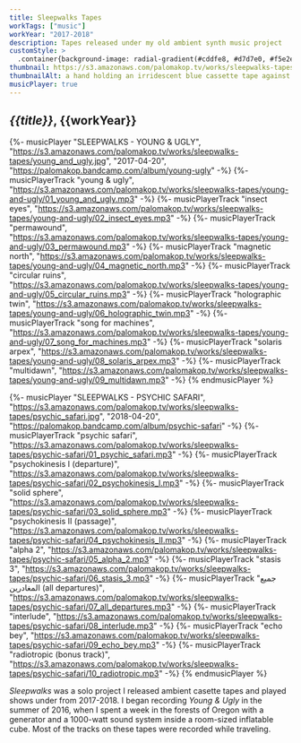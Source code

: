 ```yaml
---
title: Sleepwalks Tapes
workTags: ["music"]
workYear: "2017-2018"
description: Tapes released under my old ambient synth music project
customStyle: >
  .container{background-image: radial-gradient(#cddfe8, #d7d7e0, #f5e2ed);}
thumbnail: https://s3.amazonaws.com/palomakop.tv/works/sleepwalks-tapes/young_and_ugly.jpg
thumbnailAlt: a hand holding an irridescent blue cassette tape against the sky
musicPlayer: true
---
```


<h2><i>{{title}}</i>, {{workYear}}</h2>

{%- musicPlayer "SLEEPWALKS - YOUNG & UGLY", "https://s3.amazonaws.com/palomakop.tv/works/sleepwalks-tapes/young_and_ugly.jpg", "2017-04-20", "https://palomakop.bandcamp.com/album/young-ugly" -%}
{%- musicPlayerTrack "young & ugly", "https://s3.amazonaws.com/palomakop.tv/works/sleepwalks-tapes/young-and-ugly/01_young_and_ugly.mp3" -%}
{%- musicPlayerTrack "insect eyes", "https://s3.amazonaws.com/palomakop.tv/works/sleepwalks-tapes/young-and-ugly/02_insect_eyes.mp3" -%}
{%- musicPlayerTrack "permawound", "https://s3.amazonaws.com/palomakop.tv/works/sleepwalks-tapes/young-and-ugly/03_permawound.mp3" -%}
{%- musicPlayerTrack "magnetic north", "https://s3.amazonaws.com/palomakop.tv/works/sleepwalks-tapes/young-and-ugly/04_magnetic_north.mp3" -%}
{%- musicPlayerTrack "circular ruins", "https://s3.amazonaws.com/palomakop.tv/works/sleepwalks-tapes/young-and-ugly/05_circular_ruins.mp3" -%}
{%- musicPlayerTrack "holographic twin", "https://s3.amazonaws.com/palomakop.tv/works/sleepwalks-tapes/young-and-ugly/06_holographic_twin.mp3" -%}
{%- musicPlayerTrack "song for machines", "https://s3.amazonaws.com/palomakop.tv/works/sleepwalks-tapes/young-and-ugly/07_song_for_machines.mp3" -%}
{%- musicPlayerTrack "solaris arpex", "https://s3.amazonaws.com/palomakop.tv/works/sleepwalks-tapes/young-and-ugly/08_solaris_arpex.mp3" -%}
{%- musicPlayerTrack "multidawn", "https://s3.amazonaws.com/palomakop.tv/works/sleepwalks-tapes/young-and-ugly/09_multidawn.mp3" -%}
{% endmusicPlayer %}

{%- musicPlayer "SLEEPWALKS - PSYCHIC SAFARI", "https://s3.amazonaws.com/palomakop.tv/works/sleepwalks-tapes/psychic_safari.jpg", "2018-04-20", "https://palomakop.bandcamp.com/album/psychic-safari" -%}
{%- musicPlayerTrack "psychic safari", "https://s3.amazonaws.com/palomakop.tv/works/sleepwalks-tapes/psychic-safari/01_psychic_safari.mp3" -%}
{%- musicPlayerTrack "psychokinesis I (departure)", "https://s3.amazonaws.com/palomakop.tv/works/sleepwalks-tapes/psychic-safari/02_psychokinesis_I.mp3" -%}
{%- musicPlayerTrack "solid sphere", "https://s3.amazonaws.com/palomakop.tv/works/sleepwalks-tapes/psychic-safari/03_solid_sphere.mp3" -%}
{%- musicPlayerTrack "psychokinesis II (passage)", "https://s3.amazonaws.com/palomakop.tv/works/sleepwalks-tapes/psychic-safari/04_psychokinesis_II.mp3" -%}
{%- musicPlayerTrack "alpha 2", "https://s3.amazonaws.com/palomakop.tv/works/sleepwalks-tapes/psychic-safari/05_alpha_2.mp3" -%}
{%- musicPlayerTrack "stasis 3", "https://s3.amazonaws.com/palomakop.tv/works/sleepwalks-tapes/psychic-safari/06_stasis_3.mp3" -%}
{%- musicPlayerTrack "جميع المغادرين (all departures)", "https://s3.amazonaws.com/palomakop.tv/works/sleepwalks-tapes/psychic-safari/07_all_departures.mp3" -%}
{%- musicPlayerTrack "interlude", "https://s3.amazonaws.com/palomakop.tv/works/sleepwalks-tapes/psychic-safari/08_interlude.mp3" -%}
{%- musicPlayerTrack "echo bey", "https://s3.amazonaws.com/palomakop.tv/works/sleepwalks-tapes/psychic-safari/09_echo_bey.mp3" -%}
{%- musicPlayerTrack "radiotropic (bonus track)", "https://s3.amazonaws.com/palomakop.tv/works/sleepwalks-tapes/psychic-safari/10_radiotropic.mp3" -%}
{% endmusicPlayer %}

*Sleepwalks* was a solo project I released ambient casette tapes and played shows under from 2017-2018. I began recording *Young & Ugly* in the summer of 2016, when I spent a week in the forests of Oregon with a generator and a 1000-watt sound system inside a room-sized inflatable cube. Most of the tracks on these tapes were recorded while traveling.
